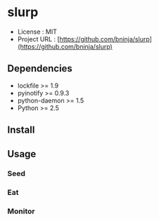 # slurp

* License          : MIT
* Project URL      : [https://github.com/bninja/slurp](https://github.com/bninja/slurp)


## Dependencies

* lockfile >= 1.9
* pyinotify >= 0.9.3
* python-daemon >= 1.5
* Python >= 2.5


## Install

## Usage

### Seed

### Eat

### Monitor
